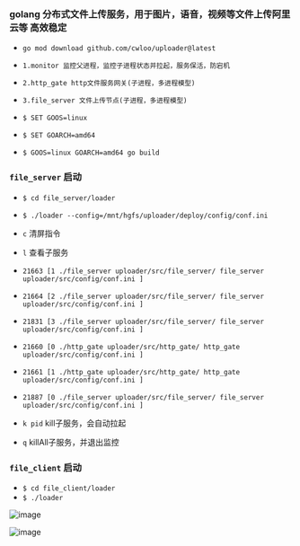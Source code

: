 ### golang 分布式文件上传服务，用于图片，语音，视频等文件上传阿里云等 高效稳定

* `go mod download github.com/cwloo/uploader@latest`

* `1.monitor 监控父进程，监控子进程状态并拉起，服务保活，防宕机`

* `2.http_gate http文件服务网关(子进程，多进程模型)`

* `3.file_server 文件上传节点(子进程，多进程模型)`

* `$ SET GOOS=linux`
* `$ SET GOARCH=amd64`
* `$ GOOS=linux GOARCH=amd64 go build`

### `file_server` 启动

* `$ cd file_server/loader`
* `$ ./loader --config=/mnt/hgfs/uploader/deploy/config/conf.ini`

* `c` 清屏指令

* `l` 查看子服务

* `21663 [1 ./file_server uploader/src/file_server/ file_server uploader/src/config/conf.ini ]`
* `21664 [2 ./file_server uploader/src/file_server/ file_server uploader/src/config/conf.ini ]`
* `21831 [3 ./file_server uploader/src/file_server/ file_server uploader/src/config/conf.ini ]`
* `21660 [0 ./http_gate uploader/src/http_gate/ http_gate uploader/src/config/conf.ini ]`
* `21661 [1 ./http_gate uploader/src/http_gate/ http_gate uploader/src/config/conf.ini ]`
* `21887 [0 ./file_server uploader/src/file_server/ file_server uploader/src/config/conf.ini ]`


* `k pid` kill子服务，会自动拉起

* `q`  killAll子服务，并退出监控

### `file_client` 启动

* `$ cd file_client/loader`
* `$ ./loader`



![image](https://github.com/cwloo/gonet/blob/master/tool/res/uploader_client.png)


![image](https://github.com/cwloo/gonet/blob/master/tool/res/uploader_server.png)
